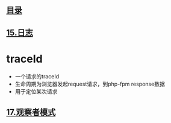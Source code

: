 ## [目录](https://github.com/yuncopy/yafr/blob/master/docs/index.md)

## [15.日志](https://github.com/yuncopy/yafr/blob/master/docs/yaf/15.日志.md)

# traceId

* 一个请求的traceId
* 生命周期为浏览器发起request请求，到php-fpm response数据
* 用于定位某次请求

## [17.观察者模式](https://github.com/yuncopy/yafr/blob/master/docs/yaf/17.观察者模式.md)